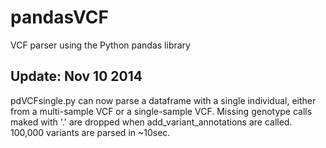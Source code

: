 pandasVCF
=========
VCF parser using the Python pandas library


<h2>Update: Nov 10 2014</h2>
pdVCFsingle.py can now parse a dataframe with a single individual, either from a multi-sample VCF or a single-sample VCF.  Missing genotype calls maked with '.' are dropped when add_variant_annotations are called.  100,000 variants are parsed in ~10sec.  


